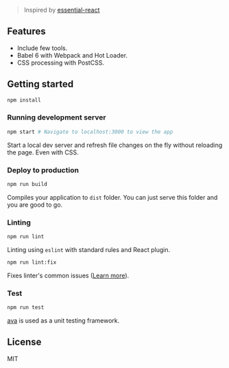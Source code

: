 > Inspired by [essential-react](https://github.com/pheuter/essential-react)

## Features
- Include few tools.
- Babel 6 with Webpack and Hot Loader.
- CSS processing with PostCSS.

## Getting started

```bash
npm install
```

### Running development server

```bash
npm start # Navigate to localhost:3000 to view the app
```

Start a local dev server and refresh file changes on the fly without reloading the page. Even with CSS.

### Deploy to production

```bash
npm run build
```

Compiles your application to `dist` folder. You can just serve this folder and you are good to go.

### Linting

```bash
npm run lint
```

Linting using `eslint` with standard rules and React plugin.

```bash
npm run lint:fix
```

Fixes linter's common issues ([Learn more](http://eslint.org/docs/user-guide/command-line-interface.html#fix)).

### Test

```bash
npm run test
```

[ava](https://github.com/sindresorhus/ava) is used as a unit testing framework.

## License

MIT
